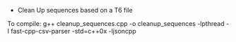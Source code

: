 * Clean Up sequences based on a T6 file

To compile: g++ cleanup_sequences.cpp -o cleanup_sequences -lpthread -I fast-cpp-csv-parser -std=c++0x -ljsoncpp
